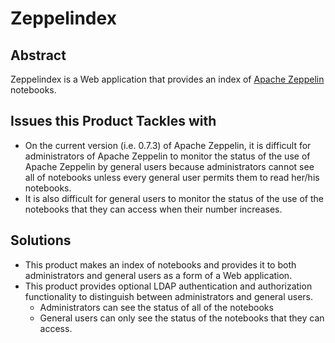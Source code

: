 # Zeppelindex 

## Abstract
Zeppelindex is a Web application that provides an index of [Apache Zeppelin](https://zeppelin.apache.org/) notebooks.

## Issues this Product Tackles with
* On the current version (i.e. 0.7.3) of Apache Zeppelin, it is difficult for administrators of Apache Zeppelin to monitor the status of the use of Apache Zeppelin by general users because administrators cannot see all of notebooks unless every general user permits them to read her/his notebooks.
* It is also difficult for general users to monitor the status of the use of the notebooks that they can access when their number increases.

## Solutions
* This product makes an index of notebooks and provides it to both administrators and general users as a form of a Web application.
* This product provides optional LDAP authentication and authorization functionality to distinguish between administrators and general users.
    * Administrators can see the status of all of the notebooks
    * General users can only see the status of the notebooks that they can access.
